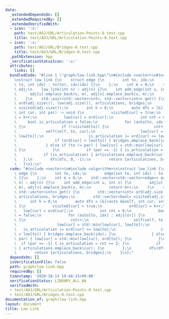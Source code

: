 ```yaml
---
data:
  _extendedDependsOn: []
  _extendedRequiredBy: []
  _extendedVerifiedWith:
  - icon: ':x:'
    path: test/AOJ/GRL/Articulation-Points-0.test.cpp
    title: test/AOJ/GRL/Articulation-Points-0.test.cpp
  - icon: ':x:'
    path: test/AOJ/GRL/Bridges-0.test.cpp
    title: test/AOJ/GRL/Bridges-0.test.cpp
  _pathExtension: hpp
  _verificationStatusIcon: ':x:'
  attributes:
    links: []
  bundledCode: "#line 1 \"graph/low-link.hpp\"\n#include <vector>\n#include <algorithm>\n\
    \nstruct low_link {\n    struct edge {\n        int to, idx;\n        edge(int\
    \ to, int idx) : to(to), idx(idx) {}\n    };\n    int m = 0;\n    std::vector<std::vector<edge>>\
    \ adj;\n    low_link(int n) : adj(n) {}\n    int add_edge(int u, int v) {\n  \
    \      adj[u].emplace_back(v, m), adj[v].emplace_back(u, m);\n        return m++;\n\
    \    }\n    std::pair<std::vector<int>, std::vector<int>> get() {\n        std::vector<int>\
    \ ord(adj.size()), low(adj.size()), articulations, bridges;\n        std::vector<bool>\
    \ visited(adj.size());\n        int k = 0;\n        auto dfs = [&](auto &&self,\
    \ int cur, int par) -> void {\n            visited[cur] = true;\n            ord[cur]\
    \ = k++;\n            low[cur] = ord[cur];\n            int cnt = 0;\n       \
    \     bool is_articulation = false;\n            for (auto[to, idx] : adj[cur])\
    \ {\n                if (!visited[to]) {\n                    cnt++;\n       \
    \             self(self, to, cur);\n                    low[cur] = std::min(low[cur],\
    \ low[to]);\n                    is_articulation |= ord[cur] <= low[to];\n   \
    \                 if (ord[cur] < low[to]) { bridges.emplace_back(idx); }\n   \
    \             } else if (to != par) { low[cur] = std::min(low[cur], ord[to]);\
    \ }\n            }\n            if (par == -1) { is_articulation = cnt >= 2; }\n\
    \            if (is_articulation) { articulations.emplace_back(cur); }\n     \
    \   };\n        dfs(dfs, 0, -1);\n        return {articulations, bridges};\n \
    \   }\n};\n"
  code: "#include <vector>\n#include <algorithm>\n\nstruct low_link {\n    struct\
    \ edge {\n        int to, idx;\n        edge(int to, int idx) : to(to), idx(idx)\
    \ {}\n    };\n    int m = 0;\n    std::vector<std::vector<edge>> adj;\n    low_link(int\
    \ n) : adj(n) {}\n    int add_edge(int u, int v) {\n        adj[u].emplace_back(v,\
    \ m), adj[v].emplace_back(u, m);\n        return m++;\n    }\n    std::pair<std::vector<int>,\
    \ std::vector<int>> get() {\n        std::vector<int> ord(adj.size()), low(adj.size()),\
    \ articulations, bridges;\n        std::vector<bool> visited(adj.size());\n  \
    \      int k = 0;\n        auto dfs = [&](auto &&self, int cur, int par) -> void\
    \ {\n            visited[cur] = true;\n            ord[cur] = k++;\n         \
    \   low[cur] = ord[cur];\n            int cnt = 0;\n            bool is_articulation\
    \ = false;\n            for (auto[to, idx] : adj[cur]) {\n                if (!visited[to])\
    \ {\n                    cnt++;\n                    self(self, to, cur);\n  \
    \                  low[cur] = std::min(low[cur], low[to]);\n                 \
    \   is_articulation |= ord[cur] <= low[to];\n                    if (ord[cur]\
    \ < low[to]) { bridges.emplace_back(idx); }\n                } else if (to !=\
    \ par) { low[cur] = std::min(low[cur], ord[to]); }\n            }\n          \
    \  if (par == -1) { is_articulation = cnt >= 2; }\n            if (is_articulation)\
    \ { articulations.emplace_back(cur); }\n        };\n        dfs(dfs, 0, -1);\n\
    \        return {articulations, bridges};\n    }\n};"
  dependsOn: []
  isVerificationFile: false
  path: graph/low-link.hpp
  requiredBy: []
  timestamp: '2020-10-13 19:48:15+09:00'
  verificationStatus: LIBRARY_ALL_WA
  verifiedWith:
  - test/AOJ/GRL/Articulation-Points-0.test.cpp
  - test/AOJ/GRL/Bridges-0.test.cpp
documentation_of: graph/low-link.hpp
layout: document
title: Low Link
---
```


